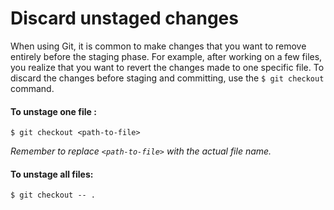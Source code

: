 # Discard unstaged changes

When using Git, it is common to make changes that you want to remove entirely before the staging phase. For example, after working on a few files, you realize that you want to revert the changes made to one specific file. To discard the changes before staging and committing, use the `$ git checkout` command. 

#### To unstage one file :          
```$ git checkout <path-to-file>```  

_Remember to replace `<path-to-file>` with the actual file name._

#### To unstage all files:     
```$ git checkout -- .```
